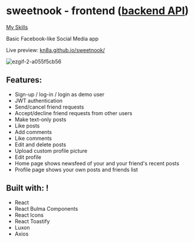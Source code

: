 # sweetnook - frontend ([backend API](https://github.com/kn8a/sweetnook-api))
[My Skills](https://skills.thijs.gg/icons?i=js,react,css,html)

Basic Facebook-like Social Media app

Live preview: [kn8a.github.io/sweetnook/](https://kn8a.github.io/sweetnook/ "https://kn8a.github.io/sweetnook/")

![ezgif-2-a055f5cb56](https://user-images.githubusercontent.com/88045655/189809553-26ea1b2b-0beb-4ffd-b3fd-05468fe28c49.gif)

## **Features:**

-   Sign-up / log-in / login as demo user
-  JWT authentication
-   Send/cancel friend requests 
- Accept/decline friend requests from other users
-   Make text-only posts
-   Like posts
-   Add comments
-  Like comments
-   Edit and delete posts 
-   Upload custom profile picture
-   Edit profile
-   Home page shows newsfeed of your and your friend's recent posts
-   Profile page shows your own posts and friends list

## Built with: !

 - React
 - React Bulma Components
 - React Icons
 - React Toastify
 - Luxon
 - Axios
